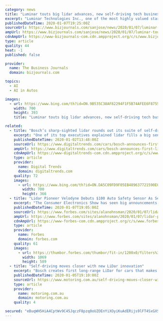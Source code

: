 ```yaml
---
category: news
title: "Luminar touts big lidar advances, new self-driving tech business model"
excerpt: "Luminar Technologies Inc., one of the most highly valued startups developing lidar for self-driving vehicles, unveiled a new sensor system and a new business model on Tuesday. The Palo Alto company is now offering its hardware, software and systems on a subscription basis to the major auto industry customers who are using Luminar's technology ..."
publishedDateTime: 2020-01-07T19:25:00Z
sourceUrl: https://www.bizjournals.com/sanjose/news/2020/01/07/luminar-touts-big-lidar-advances-new-self-driving.html
ampUrl: https://www.bizjournals.com/sanjose/news/2020/01/07/luminar-touts-big-lidar-advances-new-self-driving.amp.html
cdnAmpUrl: https://www-bizjournals-com.cdn.ampproject.org/c/s/www.bizjournals.com/sanjose/news/2020/01/07/luminar-touts-big-lidar-advances-new-self-driving.amp.html
type: article
quality: 44
heat: -1
published: false

provider:
  name: The Business Journals
  domain: bizjournals.com

topics:
  - AI
  - AI in Autos

images:
  - url: https://www.bing.com/th?id=ON.9B535C38AF82294F1F5B74AFEE6F8755
    width: 700
    height: 393
    title: "Luminar touts big lidar advances, new self-driving tech business model"

related:
  - title: "Bosch’s sharp-sighted lidar rounds out its suite of self-driving technology"
    excerpt: "One of its top executives explained lidar fills a big sensor gap in its suite of autonomous driving technology, and it makes driverless cars a viable possibility. Self-driving cars need to paint a highly detailed digital image of the world around them in order to operate safely and reliably in a variety of different conditions. Bosch has spent ..."
    publishedDateTime: 2020-01-02T13:48:00Z
    sourceUrl: https://www.digitaltrends.com/cars/bosch-announces-first-lidar-for-self-driving-cars-ahead-of-ces-2020/
    ampUrl: https://www.digitaltrends.com/cars/bosch-announces-first-lidar-for-self-driving-cars-ahead-of-ces-2020/?amp
    cdnAmpUrl: https://www-digitaltrends-com.cdn.ampproject.org/c/s/www.digitaltrends.com/cars/bosch-announces-first-lidar-for-self-driving-cars-ahead-of-ces-2020/?amp
    type: article
    provider:
      name: Digital Trends
      domain: digitaltrends.com
    quality: 72
    images:
      - url: https://www.bing.com/th?id=ON.DA5C09FD9F05EB489637721590E06E49
        width: 700
        height: 366
  - title: "Lidar Pioneer Velodyne Debuts $100 Auto Safety Sensor As Self-Driving Cars’ Pace To Market Slows"
    excerpt: "The Consumer Electronics Show has seen big announcements in self-driving car technology in recent years ... Closely held Velodyne counts Ford, China’s Baidu and camera maker Nikon as investors and partners, and is also working with automotive supplier Hyundai Mobis to get its sensors into more vehicles."
    publishedDateTime: 2020-01-07T19:05:00Z
    sourceUrl: https://www.forbes.com/sites/alanohnsman/2020/01/07/lidar-pioneer-velodyne-debuts-100-auto-safety-sensor-as-self-driving-cars-pace-to-market-slows/
    ampUrl: https://www.forbes.com/sites/alanohnsman/2020/01/07/lidar-pioneer-velodyne-debuts-100-auto-safety-sensor-as-self-driving-cars-pace-to-market-slows/amp/
    cdnAmpUrl: https://www-forbes-com.cdn.ampproject.org/c/s/www.forbes.com/sites/alanohnsman/2020/01/07/lidar-pioneer-velodyne-debuts-100-auto-safety-sensor-as-self-driving-cars-pace-to-market-slows/amp/
    type: article
    provider:
      name: Forbes
      domain: forbes.com
    quality: 61
    images:
      - url: https://thumbor.forbes.com/thumbor/fit-in/1200x0/filters%3Aformat%28jpg%29/https%3A%2F%2Fspecials-images.forbesimg.com%2Fimageserve%2F5e1415000bf81b00062454db%2F0x0.jpg
        width: 1069
        height: 589
  - title: "Self-driving moves closer with new LiDar innovation"
    excerpt: "Bosch creates first long-range LiDar for cars that makes autonomous driving safer Self-driving cars might just have moved a step closer after German automotive powerhouse Robert Bosch revealed what it says is the world’s first long-range LiDar system. The Light Detection and Ranging (LiDar) system, critical to a car’s ability to identify ..."
    publishedDateTime: 2020-01-05T19:10:00Z
    sourceUrl: https://www.motoring.com.au/self-driving-moves-closer-with-new-lidar-innovation-122300/
    type: article
    provider:
      name: motoring.com.au
      domain: motoring.com.au
    quality: 4

secured: "eBuqWH5HiA4CptWv9C45JqczF8pzq0oUZOEnYiXOyiKuAdERijs9lFT4SxGXSvEJ6H0OELGnDxLm+4xu6F4ED5x/pr6ROfWtVVvZ1EPRTiQNrhqLRMZQVEC5mRUMO+aOe0CA7qQkRrPzruqtyu1pSu3wjRpedIEdoAK2EXpF+UinZ8KH0rHuWNbte3ysPWrYyutYLPst3CPu1cKyaYiszuNzob2ow6MGrz0ylkLAEyBkAGBmuxABgdQg0Mo0rF8R79OtI4dk/WqUqdv7AWa4qw==;BaWoLuMK13u00AoIJ0Wk4g=="
---
```


